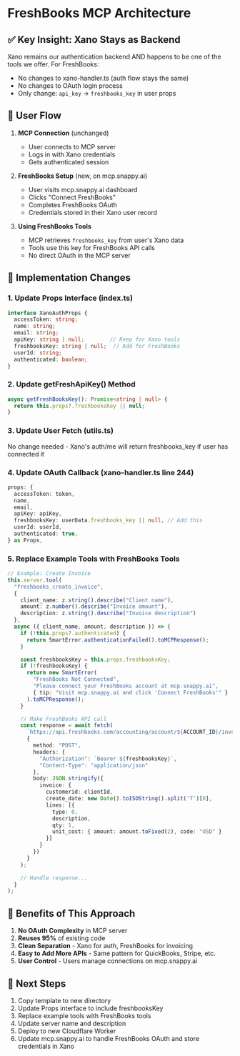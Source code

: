 # FreshBooks MCP Architecture

## ✅ Key Insight: Xano Stays as Backend

Xano remains our authentication backend AND happens to be one of the tools we offer. For FreshBooks:
- No changes to xano-handler.ts (auth flow stays the same)
- No changes to OAuth login process
- Only change: `api_key` → `freshbooks_key` in user props

## 🔄 User Flow

1. **MCP Connection** (unchanged)
   - User connects to MCP server
   - Logs in with Xano credentials
   - Gets authenticated session

2. **FreshBooks Setup** (new, on mcp.snappy.ai)
   - User visits mcp.snappy.ai dashboard
   - Clicks "Connect FreshBooks"
   - Completes FreshBooks OAuth
   - Credentials stored in their Xano user record

3. **Using FreshBooks Tools**
   - MCP retrieves `freshbooks_key` from user's Xano data
   - Tools use this key for FreshBooks API calls
   - No direct OAuth in the MCP server

## 📝 Implementation Changes

### 1. Update Props Interface (index.ts)
```typescript
interface XanoAuthProps {
  accessToken: string;
  name: string;
  email: string;
  apiKey: string | null;        // Keep for Xano tools
  freshbooksKey: string | null;  // Add for FreshBooks
  userId: string;
  authenticated: boolean;
}
```

### 2. Update getFreshApiKey() Method
```typescript
async getFreshBooksKey(): Promise<string | null> {
  return this.props?.freshbooksKey || null;
}
```

### 3. Update User Fetch (utils.ts)
No change needed - Xano's auth/me will return freshbooks_key if user has connected it

### 4. Update OAuth Callback (xano-handler.ts line 244)
```typescript
props: {
  accessToken: token,
  name,
  email,
  apiKey: apiKey,
  freshbooksKey: userData.freshbooks_key || null, // Add this
  userId: userId,
  authenticated: true,
} as Props,
```

### 5. Replace Example Tools with FreshBooks Tools
```typescript
// Example: Create Invoice
this.server.tool(
  "freshbooks_create_invoice",
  {
    client_name: z.string().describe("Client name"),
    amount: z.number().describe("Invoice amount"),
    description: z.string().describe("Invoice description")
  },
  async ({ client_name, amount, description }) => {
    if (!this.props?.authenticated) {
      return SmartError.authenticationFailed().toMCPResponse();
    }

    const freshbooksKey = this.props.freshbooksKey;
    if (!freshbooksKey) {
      return new SmartError(
        "FreshBooks Not Connected",
        "Please connect your FreshBooks account at mcp.snappy.ai",
        { tip: "Visit mcp.snappy.ai and click 'Connect FreshBooks'" }
      ).toMCPResponse();
    }

    // Make FreshBooks API call
    const response = await fetch(
      `https://api.freshbooks.com/accounting/account/${ACCOUNT_ID}/invoices/invoices`,
      {
        method: "POST",
        headers: {
          "Authorization": `Bearer ${freshbooksKey}`,
          "Content-Type": "application/json"
        },
        body: JSON.stringify({
          invoice: {
            customerid: clientId,
            create_date: new Date().toISOString().split('T')[0],
            lines: [{
              type: 0,
              description,
              qty: 1,
              unit_cost: { amount: amount.toFixed(2), code: "USD" }
            }]
          }
        })
      }
    );

    // Handle response...
  }
);
```

## 🎯 Benefits of This Approach

1. **No OAuth Complexity** in MCP server
2. **Reuses 95%** of existing code
3. **Clean Separation** - Xano for auth, FreshBooks for invoicing
4. **Easy to Add More APIs** - Same pattern for QuickBooks, Stripe, etc.
5. **User Control** - Users manage connections on mcp.snappy.ai

## 🚀 Next Steps

1. Copy template to new directory
2. Update Props interface to include freshbooksKey
3. Replace example tools with FreshBooks tools
4. Update server name and description
5. Deploy to new Cloudflare Worker
6. Update mcp.snappy.ai to handle FreshBooks OAuth and store credentials in Xano